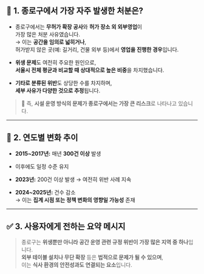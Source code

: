 ## 🧱 1. 종로구에서 가장 자주 발생한 처분은?

- 종로구에서는 **무허가 확장 공사**와 **허가 장소 외 외부영업**이  
  가장 많은 처분 사유였습니다.  
  → 이는 **공간을 임의로 넓히거나**,  
  허가받지 않은 곳(예: 길거리, 건물 외부 등)에서 **영업을 진행한 경우**입니다.

- **위생 문제**도 여전히 주요한 원인으로,  
  **서울시 전체 평균과 비교할 때 상대적으로 높은 비중**을 차지했습니다.

- **기타로 분류된 위반**도 상당한 수를 차지하며,  
  **세부 사유가 다양한 것으로 추정**됩니다.

> 📌 즉, **시설 운영 방식의 문제가 종로구에서는 가장 큰 리스크**로 나타나고 있습니다.

---

## 📆 2. 연도별 변화 추이

- **2015~2017년:** 매년 **300건 이상** 발생  
- 이후에도 일정 수준 유지

- **2023년:** 200건 이상 발생 → 여전히 위반 사례 지속

- **2024~2025년:** 건수 감소  
  → 이는 **집계 시점 또는 정책 변화의 영향일 가능성** 존재

---

## ✅ 3. 사용자에게 전하는 요약 메시지

> 종로구는 **위생뿐만 아니라 공간 운영 관련 규정 위반이 가장 많은 지역 중 하나**입니다.  
> **외부 테이블 설치나 무단 확장** 등은 **법적으로 문제가 될 수 있으며**,  
> 이는 **식사 환경의 안전성과도 연결되는 요소**입니다.
